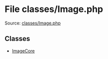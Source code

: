 File classes/Image.php
=========

Source: [classes/Image.php](https://github.com/PrestaShop/PrestaShop/blob/1.6.1.0/classes/Image.php)


Classes
-------

* [ImageCore](class.ImageCore.md)

